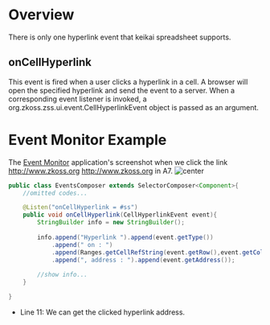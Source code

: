 # Overview

There is only one hyperlink event that keikai spreadsheet supports.

## onCellHyperlink

This event is fired when a user clicks a hyperlink in a cell. A browser
will open the specified hyperlink and send the event to a server. When a
corresponding event listener is invoked, a
<javadoc directory="zss">org.zkoss.zss.ui.event.CellHyperlinkEvent</javadoc>
object is passed as an argument.

# Event Monitor Example

The [ Event
Monitor](ZK_Spreadsheet_Essentials_3/Working_with_Spreadsheet/Handling_Events/Cell_Clicking_Event#Event_Monitor_Example "wikilink")
application's screenshot when we click the link <http://www.zkoss.org>
<http://www.zkoss.org> in A7. ![
center](zss-essentials-events-hyperlink.png " center")

``` java
public class EventsComposer extends SelectorComposer<Component>{
    //omitted codes...

    @Listen("onCellHyperlink = #ss")
    public void onCellHyperlink(CellHyperlinkEvent event){
        StringBuilder info = new StringBuilder();
        
        info.append("Hyperlink ").append(event.getType())
            .append(" on : ")
            .append(Ranges.getCellRefString(event.getRow(),event.getColumn()))
            .append(", address : ").append(event.getAddress());
        
        //show info...
    }       

}
```

  - Line 11: We can get the clicked hyperlink address.
